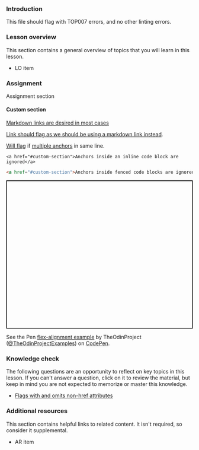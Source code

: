 ### Introduction

This file should flag with TOP007 errors, and no other linting errors.

### Lesson overview

This section contains a general overview of topics that you will learn in this lesson.

- LO item

### Assignment

<div class="lesson-content__panel" markdown="1">

Assignment section

</div>

#### Custom section

[Markdown links are desired in most cases](#custom-section)

<a href="#custom-section">Link should flag as we should be using a markdown link instead</a>.

<a href="#custom-section">Will flag</a> if <a href="#assignment">multiple anchors</a> in same line.

`<a href="#custom-section">Anchors inside an inline code block are ignored</a>`

```html
<a href="#custom-section">Anchors inside fenced code blocks are ignored</a>
```

<p class="codepen" data-height="400" data-default-tab="html,result" data-slug-hash="MWoyBzR" data-editable="true" data-user="TheOdinProjectExamples" style="height: 400px; box-sizing: border-box; display: flex; align-items: center; justify-content: center; border: 2px solid; margin: 1em 0; padding: 1em;">

<!-- Does not flag anchor tags for codepen embeds -->
<span>See the Pen <a href="https://codepen.io/TheOdinProjectExamples/pen/MWoyBzR">
flex-alignment example</a> by TheOdinProject (<a href="https://codepen.io/TheOdinProjectExamples">@TheOdinProjectExamples</a>)
on <a href="https://codepen.io">CodePen</a>.</span>

</p>

<script async src="https://cpwebassets.codepen.io/assets/embed/ei.js"></script>

### Knowledge check

The following questions are an opportunity to reflect on key topics in this lesson. If you can't answer a question, click on it to review the material, but keep in mind you are not expected to memorize or master this knowledge.

- <a class="knowledge-check-link" href="#knowledge-check">Flags with and omits non-href attributes</a>

### Additional resources

This section contains helpful links to related content. It isn't required, so consider it supplemental.

- AR item
